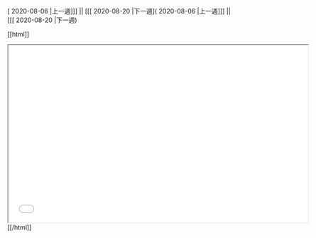 [ 2020-08-06 |上一週]]] || [[[ 2020-08-20 |下一週]( 2020-08-06 |上一週]]] || [[[ 2020-08-20 |下一週)



[[html]]
<iframe src='<http://pad.hackingthursday.org>  ?showControls=true&showChat=true&showLineNumbers=true&useMonospaceFont=false' width=675 height=400></iframe>
[[/html]]